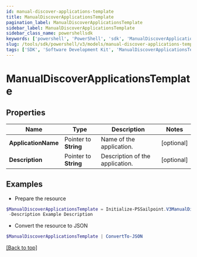 ```yaml
---
id: manual-discover-applications-template
title: ManualDiscoverApplicationsTemplate
pagination_label: ManualDiscoverApplicationsTemplate
sidebar_label: ManualDiscoverApplicationsTemplate
sidebar_class_name: powershellsdk
keywords: ['powershell', 'PowerShell', 'sdk', 'ManualDiscoverApplicationsTemplate', 'ManualDiscoverApplicationsTemplate'] 
slug: /tools/sdk/powershell/v3/models/manual-discover-applications-template
tags: ['SDK', 'Software Development Kit', 'ManualDiscoverApplicationsTemplate', 'ManualDiscoverApplicationsTemplate']
---
```



# ManualDiscoverApplicationsTemplate

## Properties

Name | Type | Description | Notes
------------ | ------------- | ------------- | -------------
**ApplicationName** |  Pointer to **String** | Name of the application. | [optional] 
**Description** |  Pointer to **String** | Description of the application. | [optional] 

## Examples

- Prepare the resource
```powershell
$ManualDiscoverApplicationsTemplate = Initialize-PSSailpoint.V3ManualDiscoverApplicationsTemplate  -ApplicationName Example Application `
 -Description Example Description
```

- Convert the resource to JSON
```powershell
$ManualDiscoverApplicationsTemplate | ConvertTo-JSON
```


[[Back to top]](#) 

